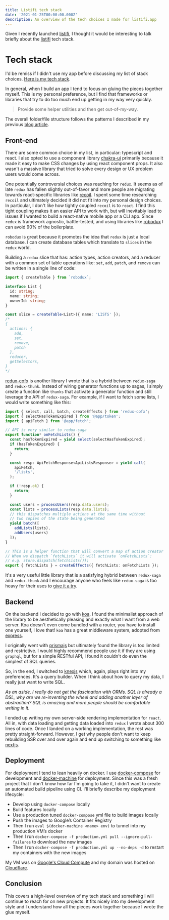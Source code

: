 ```yaml
---
title: Listifi tech stack
date: '2021-01-25T00:00:00.000Z'
description: An overview of the tech choices I made for listifi.app
---
```


Given I recently launched [listifi](https://listifi.app), I thought it would be
interesting to talk briefly about the [listifi](https://listifi.app) tech stack.

# Tech stack

I'd be remiss if I didn't use my app before discussing my list of stack choices.
[Here is my tech stack](https://listifi.app/u/erock/listifi-tech-stack).

In general, when I build an app I tend to focus on gluing the pieces together
myself. This is my personal preference, but I find that frameworks or libraries
that try to do too much end up getting in my way very quickly.

> Provide some helper utilities and then get out-of-my-way.

The overall folder/file structure follows the patterns I described in my
previous
[blog article](http://localhost:8000/scaling-js-codebase-multiple-platforms/).

## Front-end

There are some common choice in my list, in particular: typescript and react. I
also opted to use a component library [chakra-ui](https://chakra-ui.com)
primarily because it made it easy to make CSS changes by using react component
props. It also wasn't a massive library that tried to solve every design or UX
problem users would come across.

One potentially controversial choices was reaching for `redux`. It seems as of
late `redux` has fallen slightly out-of-favor and more people are migrating
towards react-specific libraries like [recoil](https://recoiljs.org/). I spent
some time researching `recoil` and ultimately decided it did not fit into my
personal design choices. In particular, I don't like how tightly coupled
`recoil` is to `react`. I find this tight coupling makes it an easier API to
work with, but will inevitably lead to issues if I wanted to build a
react-native mobile app or a CLI app. Since `redux` is framework agnostic,
battle-tested, and using libraries like
[robodux](https://github.com/neurosnap/robodux) I can avoid 90% of the
boilerplate.

`robodux` is great because it promotes the idea that `redux` is just a local
database. I can create database tables which translate to `slices` in the
`redux` world.

Building a `redux` slice that has: action types, action creators, and a reducer
with a common set of table operations like: `set`, `add`, `patch`, and `remove`
can be written in a single line of code:

```ts
import { createTable } from `robodux`;

interface List {
  id: string;
  name: string;
  ownerId: string;
}

const slice = createTable<List>({ name: 'LISTS' });
/*
{
  actions: {
    add,
    set,
    remove,
    patch
  },
  reducer,
  getSelectors,
}
*/
```

[redux-cofx](https://github.com/neurosnap/redux-cofx) is another library I wrote
that is a hybrid between `redux-saga` and `redux-thunk`. Instead of wiring
generator functions up to sagas, I simply create a function like `thunks` that
activate a generator function and still leverage the API of `redux-saga`. For
example, if I want to fetch some lists, I would write something like this:

```ts
import { select, call, batch, createEffects } from 'redux-cofx';
import { selectHasTokenExpired } from '@app/token';
import { apiFetch } from '@app/fetch';

// API is very similar to redux-saga
export function* onFetchLists() {
  const hasTokenExpired = yield select(selectHasTokenExpired);
  if (hasTokenExpired) {
    return;
  }

  const resp: ApiFetchResponse<ApiListsResponse> = yield call(
    apiFetch,
    '/lists',
  );

  if (!resp.ok) {
    return;
  }

  const users = processUsers(resp.data.users);
  const lists = processLists(resp.data.lists);
  // this dispatches multiple actions at the same time without
  // two copies of the state being generated
  yield batch([
    addLists(lists),
    addUsers(users)
  ]);
}

// This is a helper function that will convert a map of action creator names to effects.
// When we dispatch `fetchLists` it will activate `onFetchLists`:
// e.g. store.dispatch(fetchLists());
export { fetchLists } = createEffects({ fetchLists: onFetchLists });
```

It's a very useful little library that is a satisfying hybrid between
`redux-saga` and `redux-thunk` and I encourage anyone who feels like
`redux-saga` is too heavy for their uses to
[give it a try](https://github.com/neurosnap/redux-cofx).

## Backend

On the backend I decided to go with [koa](https://koajs.com/). I found the
minimalist approach of the library to be aesthetically pleasing and exactly what
I want from a web server. Koa doesn't even come bundled with a router, you have
to install one yourself, I love that! `koa` has a great middleware system,
adopted from [express](http://expressjs.com/).

I originally went with [prismajs](https://www.prisma.io/) but ultimately found
the library is too limited and restrictive. I would highly recommend people use
it if they are using `graphql`, but for a simple RESTful API, I found it
couldn't do even the simplest of SQL queries.

So, in the end, I switched to [knexjs](http://knexjs.org/) which, again, plays
right into my preferences. It's a query builder. When I think about how to query
my data, I really just want to write SQL.

_As an aside, I really do not get the fascination with ORMs. SQL is already a
DSL, why are we re-inventing the wheel and adding another layer of abstraction?
SQL is amazing and more people should be comfortable writing in it._

I ended up writing my own server-side rendering implementation for `react`. All
in, with data loading and getting data loaded into `redux` I wrote about 300
lines of code. Once I landed on a working implementation, the rest was pretty
straight-forward. However, I get why people don't want to keep rebuilding SSR
over and over again and end up switching to something like
[nextjs](https://nextjs.org).

## Deployment

For deployment I tend to lean heavily on docker. I use
[docker-compose](https://docs.docker.com/compose/) for development and
[docker-machine](https://docs.docker.com/machine/) for deployment. Since this
was a fresh project that I don't know how far I'm going to take it, I didn't
want to create an automated build pipeline using CI. I'll briefly describe my
deployment lifecycle:

- Develop using `docker-compose` locally
- Build features locally
- Use a production tuned `docker-compose` yml file to build images locally
- Push the images to Google’s Container Registry
- Then I run `eval $(docker-machine <name> env)` to tunnel into my production
  VM’s docker
- Then I run `docker-compose -f production.yml pull --ignore-pull-failures` to
  download the new images
- Then I run `docker-compose -f production.yml up --no-deps -d` to restart my
  containers with the new images

My VM was on [Google's Cloud Compute](https://compute.google.com) and my domain
was hosted on [Cloudflare](https://cloudflare.com).

## Conclusion

This covers a high-level overview of my tech stack and something I will continue
to reach for on new projects. It fits nicely into my development style and I
understand how all the pieces work together because I wrote the glue myself.
